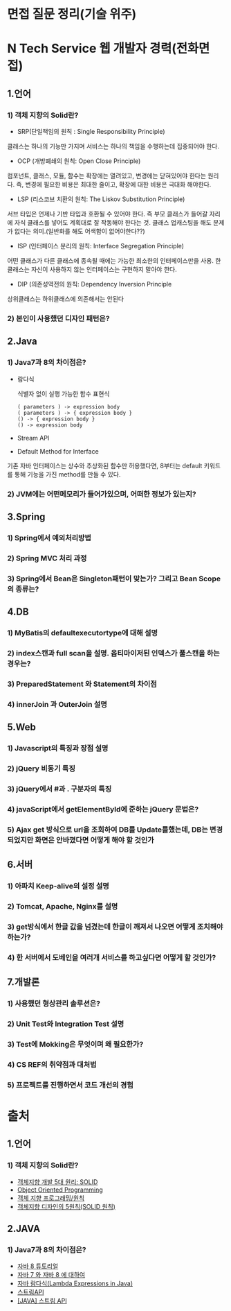 면접 질문 정리(기술 위주)
======================
# N Tech Service 웹 개발자 경력(전화면접)
## 1.언어
### 1) 객체 지향의 Solid란?
* SRP(단일책임의 원칙 : Single Responsibility Principle)

클래스는 하나의 기능만 가지며 서비스는 하나의 책임을 수행하는데 집중되어야 한다.

* OCP (개방폐쇄의 원칙: Open Close Principle)

컴포넌트, 클래스, 모듈, 함수는 확장에는 열려있고, 변경에는 닫혀있어야 한다는 원리다.
즉, 변경에 필요한 비용은 최대한 줄이고, 확장에 대한 비용은 극대화 해야한다.

* LSP (리스코브 치환의 원칙: The Liskov Substitution Principle)

서브 타입은 언제나 기반 타입과 호환될 수 있어야 한다.
즉 부모 클래스가 들어갈 자리에 자식 클래스를 넣어도 계획대로 잘 작동해야 한다는 것.
클래스 업캐스팅을 해도 문제가 없다는 의미.(일반화를 해도 어색함이 없어야한다??)

* ISP (인터페이스 분리의 원칙: Interface Segregation Principle)

어떤 클래스가 다른 클래스에 종속될 때에는 가능한 최소한의 인터페이스만을 사용.
한 클래스는 자신이 사용하지 않는 인터페이스는 구현하지 말아야 한다.

* DIP (의존성역전의 원칙: Dependency Inversion Principle

상위클래스는 하위클래스에 의존해서는 안된다

### 2) 본인이 사용했던 디자인 패턴은?
## 2.Java
### 1) Java7과 8의 차이점은?

- 람다식

  식별자 없이 실행 가능한 함수 표현식
  ```
  ( parameters ) -> expression body
  ( parameters ) -> { expression body }
  () -> { expression body }
  () -> expression body
  ```
 
 - Stream API
  
 - Default Method for Interface

기존 자바 인터페이스는 상수와 추상화된 함수만 허용했다면, 8부터는 default 키워드를 통해 기능을 가진 method를 만들 수 있다.

### 2) JVM에는 어떤메모리가 들어가있으며, 어떠한 정보가 있는지?
## 3.Spring
### 1) Spring에서 예외처리방법
### 2) Spring MVC 처리 과정
### 3) Spring에서 Bean은 Singleton패턴이 맞는가? 그리고 Bean Scope의 종류는?
## 4.DB
### 1) MyBatis의 defaultexecutortype에 대해 설명
### 2) index스캔과 full scan을 설명. 옵티마이저된 인덱스가 풀스캔을 하는 경우는?
### 3) PreparedStatement 와 Statement의 차이점
### 4) innerJoin 과 OuterJoin 설명
## 5.Web
### 1) Javascript의 특징과 장점 설명
### 2) jQuery 비동기 특징
### 3) jQuery에서 #과 . 구분자의 특징
### 4) javaScript에서 getElementById에 준하는 jQuery 문법은?
### 5) Ajax get 방식으로 url을 조회하여 DB를 Update를했는데, DB는 변경되었지만 화면은 안바꼈다면 어떻게 해야 할 것인가
## 6.서버
### 1) 아파치 Keep-alive의 설정 설명
### 2) Tomcat, Apache, Nginx를 설명
### 3) get방식에서 한글 값을 넘겼는데 한글이 깨져서 나오면 어떻게 조치해야하는가?
### 4) 한 서버에서 도베인을 여러개 서비스를 하고싶다면 어떻게 할 것인가?
## 7.개발론
### 1) 사용했던 형상관리 솔루션은?
### 2) Unit Test와 Integration Test 설명
### 3) Test에 Mokking은 무엇이며 왜 필요한가?
### 4) CS REF의 취약점과 대처법
### 5) 프로젝트를 진행하면서 코드 개선의 경험



# 출처
## 1.언어
### 1) 객체 지향의 Solid란?
* [객체지향 개발 5대 원리: SOLID](http://www.nextree.co.kr/p6960/)
* [Object Oriented Programming](https://github.com/JaeYeopHan/Interview_Question_for_Beginner/tree/master/Development_common_sense#object-oriented-programming)
* [객체 지향 프로그래밍/원칙](https://namu.wiki/w/%EA%B0%9D%EC%B2%B4%20%EC%A7%80%ED%96%A5%20%ED%94%84%EB%A1%9C%EA%B7%B8%EB%9E%98%EB%B0%8D/%EC%9B%90%EC%B9%99)
* [객체지향 디자인의 5원칙(SOLID 원칙)](https://wkdtjsgur100.github.io/solid-principle/)
## 2.JAVA
### 1) Java7과 8의 차이점은?
* [자바 8 튜토리얼](https://medium.com/@pyeonjy97/%EC%9E%90%EB%B0%94-8-%ED%8A%9C%ED%86%A0%EB%A6%AC%EC%96%BC-5d05f0f55fe1)
* [자바 7 와 자바 8 에 대하여](https://johanneslee.github.io/articles/page7/)
* [자바 람다식(Lambda Expressions in Java)](http://jdm.kr/blog/181)
* [스트림API](http://iloveulhj.github.io/posts/java/java-stream-api.html)
* [[JAVA] 스트림 API](http://iloveulhj.github.io/posts/java/java-stream-api.html)
